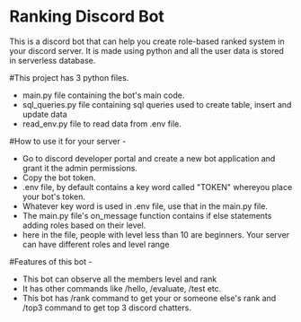 # Ranking Discord Bot
This is a discord bot that can help you create role-based ranked system in your discord server. It is made using python and all the user data is stored in serverless database.

#This project has 3 python files.
* main.py file containing the bot's main code.
* sql_queries.py file containing sql queries used to create table, insert and update data
* read_env.py file to read data from .env file.

#How to use it for your server - 
* Go to discord developer portal and create a new bot application and grant it the admin permissions.
* Copy the bot token.
* .env file, by default contains a key word called "TOKEN" whereyou place your bot's token.
* Whatever key word is used in .env file, use that in the main.py file.
* The main.py file's on_message function contains if else statements adding roles based on their level.
* here in the file, people with level less than 10 are beginners. Your server can have different roles and level range

#Features of this bot - 
* This bot can observe all the members level and rank
* It has other commands like /hello, /evaluate, /test etc.
* This bot has /rank command to get your or someone else's rank and /top3 command to get top 3 discord chatters.
